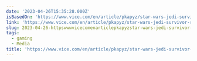 ```yaml
---
date: '2023-04-26T15:35:28.000Z'
isBasedOn: 'https://www.vice.com/en/article/pkapyz/star-wars-jedi-survivor-review'
link: 'https://www.vice.com/en/article/pkapyz/star-wars-jedi-survivor-review'
slug: 2023-04-26-httpswwwvicecomenarticlepkapyzstar-wars-jedi-survivor-review
tags:
  - gaming
  - Media
title: 'https://www.vice.com/en/article/pkapyz/star-wars-jedi-survivor-review'
---
```


